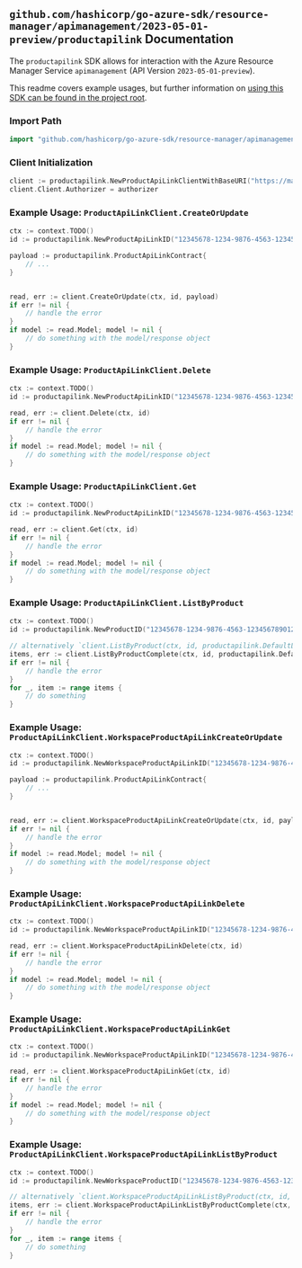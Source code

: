 
## `github.com/hashicorp/go-azure-sdk/resource-manager/apimanagement/2023-05-01-preview/productapilink` Documentation

The `productapilink` SDK allows for interaction with the Azure Resource Manager Service `apimanagement` (API Version `2023-05-01-preview`).

This readme covers example usages, but further information on [using this SDK can be found in the project root](https://github.com/hashicorp/go-azure-sdk/tree/main/docs).

### Import Path

```go
import "github.com/hashicorp/go-azure-sdk/resource-manager/apimanagement/2023-05-01-preview/productapilink"
```


### Client Initialization

```go
client := productapilink.NewProductApiLinkClientWithBaseURI("https://management.azure.com")
client.Client.Authorizer = authorizer
```


### Example Usage: `ProductApiLinkClient.CreateOrUpdate`

```go
ctx := context.TODO()
id := productapilink.NewProductApiLinkID("12345678-1234-9876-4563-123456789012", "example-resource-group", "serviceValue", "productIdValue", "apiLinkIdValue")

payload := productapilink.ProductApiLinkContract{
	// ...
}


read, err := client.CreateOrUpdate(ctx, id, payload)
if err != nil {
	// handle the error
}
if model := read.Model; model != nil {
	// do something with the model/response object
}
```


### Example Usage: `ProductApiLinkClient.Delete`

```go
ctx := context.TODO()
id := productapilink.NewProductApiLinkID("12345678-1234-9876-4563-123456789012", "example-resource-group", "serviceValue", "productIdValue", "apiLinkIdValue")

read, err := client.Delete(ctx, id)
if err != nil {
	// handle the error
}
if model := read.Model; model != nil {
	// do something with the model/response object
}
```


### Example Usage: `ProductApiLinkClient.Get`

```go
ctx := context.TODO()
id := productapilink.NewProductApiLinkID("12345678-1234-9876-4563-123456789012", "example-resource-group", "serviceValue", "productIdValue", "apiLinkIdValue")

read, err := client.Get(ctx, id)
if err != nil {
	// handle the error
}
if model := read.Model; model != nil {
	// do something with the model/response object
}
```


### Example Usage: `ProductApiLinkClient.ListByProduct`

```go
ctx := context.TODO()
id := productapilink.NewProductID("12345678-1234-9876-4563-123456789012", "example-resource-group", "serviceValue", "productIdValue")

// alternatively `client.ListByProduct(ctx, id, productapilink.DefaultListByProductOperationOptions())` can be used to do batched pagination
items, err := client.ListByProductComplete(ctx, id, productapilink.DefaultListByProductOperationOptions())
if err != nil {
	// handle the error
}
for _, item := range items {
	// do something
}
```


### Example Usage: `ProductApiLinkClient.WorkspaceProductApiLinkCreateOrUpdate`

```go
ctx := context.TODO()
id := productapilink.NewWorkspaceProductApiLinkID("12345678-1234-9876-4563-123456789012", "example-resource-group", "serviceValue", "workspaceIdValue", "productIdValue", "apiLinkIdValue")

payload := productapilink.ProductApiLinkContract{
	// ...
}


read, err := client.WorkspaceProductApiLinkCreateOrUpdate(ctx, id, payload)
if err != nil {
	// handle the error
}
if model := read.Model; model != nil {
	// do something with the model/response object
}
```


### Example Usage: `ProductApiLinkClient.WorkspaceProductApiLinkDelete`

```go
ctx := context.TODO()
id := productapilink.NewWorkspaceProductApiLinkID("12345678-1234-9876-4563-123456789012", "example-resource-group", "serviceValue", "workspaceIdValue", "productIdValue", "apiLinkIdValue")

read, err := client.WorkspaceProductApiLinkDelete(ctx, id)
if err != nil {
	// handle the error
}
if model := read.Model; model != nil {
	// do something with the model/response object
}
```


### Example Usage: `ProductApiLinkClient.WorkspaceProductApiLinkGet`

```go
ctx := context.TODO()
id := productapilink.NewWorkspaceProductApiLinkID("12345678-1234-9876-4563-123456789012", "example-resource-group", "serviceValue", "workspaceIdValue", "productIdValue", "apiLinkIdValue")

read, err := client.WorkspaceProductApiLinkGet(ctx, id)
if err != nil {
	// handle the error
}
if model := read.Model; model != nil {
	// do something with the model/response object
}
```


### Example Usage: `ProductApiLinkClient.WorkspaceProductApiLinkListByProduct`

```go
ctx := context.TODO()
id := productapilink.NewWorkspaceProductID("12345678-1234-9876-4563-123456789012", "example-resource-group", "serviceValue", "workspaceIdValue", "productIdValue")

// alternatively `client.WorkspaceProductApiLinkListByProduct(ctx, id, productapilink.DefaultWorkspaceProductApiLinkListByProductOperationOptions())` can be used to do batched pagination
items, err := client.WorkspaceProductApiLinkListByProductComplete(ctx, id, productapilink.DefaultWorkspaceProductApiLinkListByProductOperationOptions())
if err != nil {
	// handle the error
}
for _, item := range items {
	// do something
}
```
